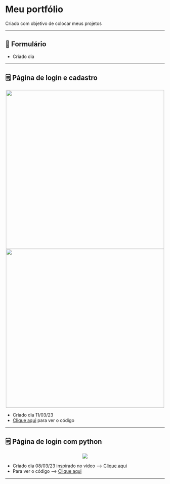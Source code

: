 # Meu portfólio
 
 Criado com objetivo de colocar meus projetos

---
 ## :memo: Formulário

- Criado dia 
---

## :spiral_notepad: Página de login e cadastro

<div align="center">
<img src="https://user-images.githubusercontent.com/124575968/224483521-04a4ac9c-e667-436f-97aa-27520ea5af3d.png" height="500"/>  
</div>

<div align="center">
<img src="https://user-images.githubusercontent.com/124575968/224483552-2ff8d08d-f920-4a43-8511-f2e67d15862b.png" height="500"/>
</div>

- Criado dia 11/03/23
- [Clique aqui](https://github.com/maycondouglasbm/Meu-portfolio/tree/main/P%C3%A1gina-de-login) para ver o código

---

## :spiral_notepad: Página de login com python

<div align="center">
<img src="https://user-images.githubusercontent.com/124575968/223851344-52083741-461d-491d-8efc-888b42a24a6e.png" widht"150px" />
</div>

- Criado dia 08/03/23 inspirado no vídeo --> [Clique aqui](https://www.youtube.com/watch?v=UnfmxnFpfdM)
- Para ver o código --> [Clique aqui](https://github.com/maycondouglasbm/Meu-portfolio/blob/main/p%C3%A1gina%20de%20login-python/log-pag.py)

---